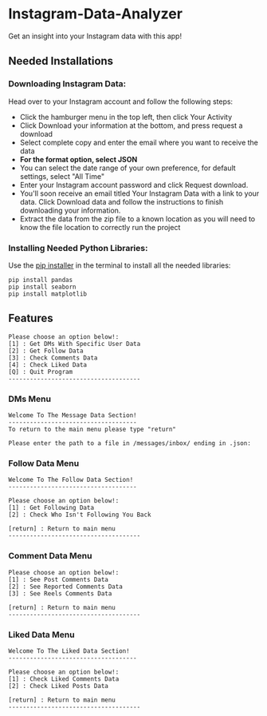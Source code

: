 # Instagram-Data-Analyzer
Get an insight into your Instagram data with this app!

## Needed Installations
### Downloading Instagram Data:

Head over to your Instagram account and follow the following steps:

- Click the hamburger menu in the top left, then click Your Activity
- Click Download your information at the bottom, and press request a download
- Select complete copy and enter the email where you want to receive the data
- **For the format option, select JSON**
- You can select the date range of your own preference, for default settings, select "All Time"
- Enter your Instagram account password and click Request download.
- You'll soon receive an email titled Your Instagram Data with a link to your data. Click Download data and follow the instructions to finish downloading your information.
- Extract the data from the zip file to a known location as you will need to know the file location to correctly run the project


### Installing Needed Python Libraries:

Use the [pip installer](https://pip.pypa.io/en/stable/getting-started/) in the terminal to install all the needed libraries:
```
pip install pandas
pip install seaborn
pip install matplotlib
```

## Features
```
Please choose an option below!:
[1] : Get DMs With Specific User Data
[2] : Get Follow Data
[3] : Check Comments Data
[4] : Check Liked Data
[Q] : Quit Program
-------------------------------------
```

### DMs Menu

```
Welcome To The Message Data Section!
------------------------------------
To return to the main menu please type "return"

Please enter the path to a file in /messages/inbox/ ending in .json: 
```

### Follow Data Menu
```
Welcome To The Follow Data Section!
------------------------------------

Please choose an option below!:
[1] : Get Following Data
[2] : Check Who Isn't Following You Back

[return] : Return to main menu
-------------------------------------
```

### Comment Data Menu
```
Please choose an option below!:
[1] : See Post Comments Data
[2] : See Reported Comments Data
[3] : See Reels Comments Data

[return] : Return to main menu
-------------------------------------
```

### Liked Data Menu
```
Welcome To The Liked Data Section!
------------------------------------

Please choose an option below!:
[1] : Check Liked Comments Data
[2] : Check Liked Posts Data

[return] : Return to main menu
-------------------------------------
```
